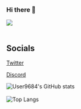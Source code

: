 ### Hi there 👋
![](https://komarev.com/ghpvc/?username=User9684&color=ffccff)
<br><br>

## Socials
[Twitter](https://twitter.com/User9684)

[Discord](https://discordapp.com/users/212795145639165952)

![User9684's GitHub stats](https://github-readme-stats.vercel.app/api?username=User9684&count_private=true&theme=github_dark&show_icons=true&border_color=4C8EDA&include_all_commits=true&border_radius=12)
<br><br>
![Top Langs](https://github-readme-stats.vercel.app/api/top-langs/?username=User9684&theme=github_dark&layout=compact&border_color=4C8EDA&card_width=445&border_radius=12)
